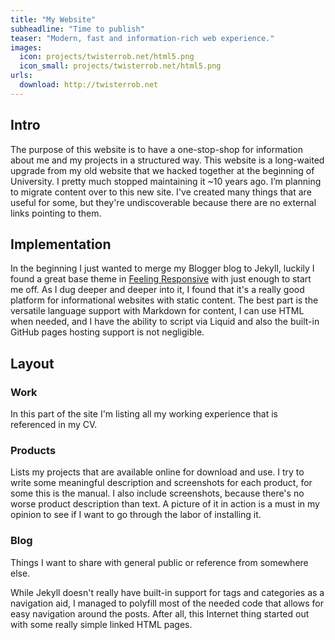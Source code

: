```yaml
---
title: "My Website"
subheadline: "Time to publish"
teaser: "Modern, fast and information-rich web experience."
images:
  icon: projects/twisterrob.net/html5.png 
  icon_small: projects/twisterrob.net/html5.png
urls:
  download: http://twisterrob.net
---
```


## Intro
The purpose of this website is to have a one-stop-shop for information about me and my projects in a structured way.
This website is a long-waited upgrade from my old website that we hacked together at the beginning of University. I pretty much stopped maintaining it ~10 years ago. I’m planning to migrate content over to this new site.
I've created many things that are useful for some, but they're undiscoverable because there are no external links pointing to them.

## Implementation
In the beginning I just wanted to merge my Blogger blog to Jekyll, luckily I found a great base theme in [Feeling Responsive](http://phlow.github.io/feeling-responsive/) with just enough to start me off. As I dug deeper and deeper into it, I found that it's a really good platform for informational websites with static content. The best part is the versatile language support with Markdown for content, I can use HTML when needed, and I have the ability to script via Liquid and also the built-in GitHub pages hosting support is not negligible.

## Layout

### Work
In this part of the site I'm listing all my working experience that is referenced in my CV.

### Products
Lists my projects that are available online for download and use. I try to write some meaningful description and screenshots for each product, for some this is the manual. I also include screenshots, because there's no worse product description than text. A picture of it in action is a must in my opinion to see if I want to go through the labor of installing it.

### Blog
Things I want to share with general public or reference from somewhere else.

While Jekyll doesn't really have built-in support for tags and categories as a navigation aid, I managed to polyfill most of the needed code that allows for easy navigation around the posts. After all, this Internet thing started out with some really simple linked HTML pages.
